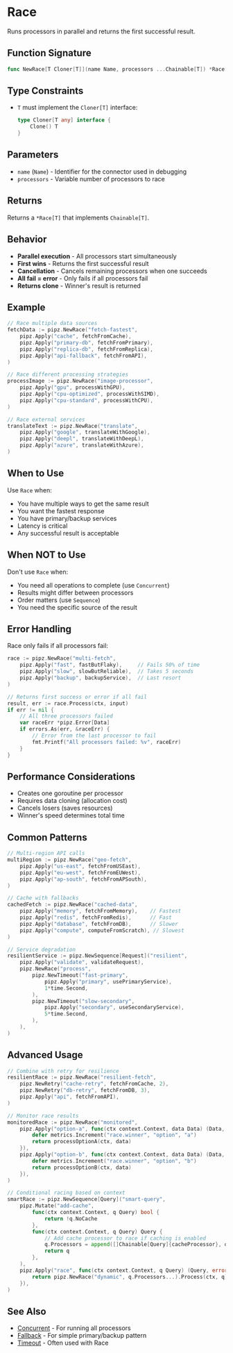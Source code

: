 # Race

Runs processors in parallel and returns the first successful result.

## Function Signature

```go
func NewRace[T Cloner[T]](name Name, processors ...Chainable[T]) *Race[T]
```

## Type Constraints

- `T` must implement the `Cloner[T]` interface:
  ```go
  type Cloner[T any] interface {
      Clone() T
  }
  ```

## Parameters

- `name` (`Name`) - Identifier for the connector used in debugging
- `processors` - Variable number of processors to race

## Returns

Returns a `*Race[T]` that implements `Chainable[T]`.

## Behavior

- **Parallel execution** - All processors start simultaneously
- **First wins** - Returns the first successful result
- **Cancellation** - Cancels remaining processors when one succeeds
- **All fail = error** - Only fails if all processors fail
- **Returns clone** - Winner's result is returned

## Example

```go
// Race multiple data sources
fetchData := pipz.NewRace("fetch-fastest",
    pipz.Apply("cache", fetchFromCache),
    pipz.Apply("primary-db", fetchFromPrimary),
    pipz.Apply("replica-db", fetchFromReplica),
    pipz.Apply("api-fallback", fetchFromAPI),
)

// Race different processing strategies
processImage := pipz.NewRace("image-processor",
    pipz.Apply("gpu", processWithGPU),
    pipz.Apply("cpu-optimized", processWithSIMD),
    pipz.Apply("cpu-standard", processWithCPU),
)

// Race external services
translateText := pipz.NewRace("translate",
    pipz.Apply("google", translateWithGoogle),
    pipz.Apply("deepl", translateWithDeepL),
    pipz.Apply("azure", translateWithAzure),
)
```

## When to Use

Use `Race` when:
- You have multiple ways to get the same result
- You want the fastest response
- You have primary/backup services
- Latency is critical
- Any successful result is acceptable

## When NOT to Use

Don't use `Race` when:
- You need all operations to complete (use `Concurrent`)
- Results might differ between processors
- Order matters (use `Sequence`)
- You need the specific source of the result

## Error Handling

Race only fails if all processors fail:

```go
race := pipz.NewRace("multi-fetch",
    pipz.Apply("fast", fastButFlaky),     // Fails 50% of time
    pipz.Apply("slow", slowButReliable),  // Takes 5 seconds
    pipz.Apply("backup", backupService),  // Last resort
)

// Returns first success or error if all fail
result, err := race.Process(ctx, input)
if err != nil {
    // All three processors failed
    var raceErr *pipz.Error[Data]
    if errors.As(err, &raceErr) {
        // Error from the last processor to fail
        fmt.Printf("All processors failed: %v", raceErr)
    }
}
```

## Performance Considerations

- Creates one goroutine per processor
- Requires data cloning (allocation cost)
- Cancels losers (saves resources)
- Winner's speed determines total time

## Common Patterns

```go
// Multi-region API calls
multiRegion := pipz.NewRace("geo-fetch",
    pipz.Apply("us-east", fetchFromUSEast),
    pipz.Apply("eu-west", fetchFromEUWest),
    pipz.Apply("ap-south", fetchFromAPSouth),
)

// Cache with fallbacks
cachedFetch := pipz.NewRace("cached-data",
    pipz.Apply("memory", fetchFromMemory),    // Fastest
    pipz.Apply("redis", fetchFromRedis),      // Fast
    pipz.Apply("database", fetchFromDB),      // Slower
    pipz.Apply("compute", computeFromScratch), // Slowest
)

// Service degradation
resilientService := pipz.NewSequence[Request]("resilient",
    pipz.Apply("validate", validateRequest),
    pipz.NewRace("process",
        pipz.NewTimeout("fast-primary", 
            pipz.Apply("primary", usePrimaryService),
            1*time.Second,
        ),
        pipz.NewTimeout("slow-secondary",
            pipz.Apply("secondary", useSecondaryService),
            5*time.Second,
        ),
    ),
)
```

## Advanced Usage

```go
// Combine with retry for resilience
resilientRace := pipz.NewRace("resilient-fetch",
    pipz.NewRetry("cache-retry", fetchFromCache, 2),
    pipz.NewRetry("db-retry", fetchFromDB, 3),
    pipz.Apply("api", fetchFromAPI),
)

// Monitor race results
monitoredRace := pipz.NewRace("monitored",
    pipz.Apply("option-a", func(ctx context.Context, data Data) (Data, error) {
        defer metrics.Increment("race.winner", "option", "a")
        return processOptionA(ctx, data)
    }),
    pipz.Apply("option-b", func(ctx context.Context, data Data) (Data, error) {
        defer metrics.Increment("race.winner", "option", "b")
        return processOptionB(ctx, data)
    }),
)

// Conditional racing based on context
smartRace := pipz.NewSequence[Query]("smart-query",
    pipz.Mutate("add-cache",
        func(ctx context.Context, q Query) bool {
            return !q.NoCache
        },
        func(ctx context.Context, q Query) Query {
            // Add cache processor to race if caching is enabled
            q.Processors = append([]Chainable[Query]{cacheProcessor}, q.Processors...)
            return q
        },
    ),
    pipz.Apply("race", func(ctx context.Context, q Query) (Query, error) {
        return pipz.NewRace("dynamic", q.Processors...).Process(ctx, q)
    }),
)
```

## See Also

- [Concurrent](./concurrent.md) - For running all processors
- [Fallback](./fallback.md) - For simple primary/backup pattern
- [Timeout](./timeout.md) - Often used with Race